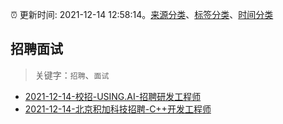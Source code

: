 :alarm_clock: 更新时间: 2021-12-14 12:58:14。[来源分类](../README.md)、[标签分类](../TAGS.md)、[时间分类](../TIMELINE.md)

## 招聘面试


> 关键字：`招聘`、`面试`



- [2021-12-14-校招-USING.AI-招聘研发工程师](https://www.v2ex.com/t/822190) 
- [2021-12-14-北京积加科技招聘-C++开发工程师](https://www.v2ex.com/t/822186) 
